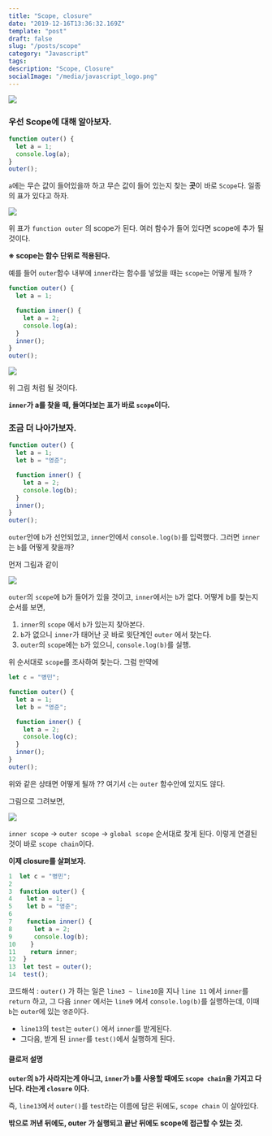 ```yaml
---
title: "Scope, closure"
date: "2019-12-16T13:36:32.169Z"
template: "post"
draft: false
slug: "/posts/scope"
category: "Javascript"
tags:
description: "Scope, Closure"
socialImage: "/media/javascript_logo.png"
---
```


![](/media/javascript_logo.png)

### 우선 Scope에 대해 알아보자.

```javascript
function outer() {
  let a = 1;
  console.log(a);
}
outer();
```

`a`에는 무슨 값이 들어있을까 하고 무슨 값이 들어 있는지 찾는 **곳**이 바로 `Scope`다. 일종의 표가 있다고 하자.

![](/media/Etc/scope/scope_1.png)

위 표가 `function outer` 의 scope가 된다. 여러 함수가 들어 있다면 scope에 추가 될 것이다.

**※ scope는 함수 단위로 적용된다.**

예를 들어 `outer`함수 내부에 `inner`라는 함수를 넣었을 때는 `scope`는 어떻게 될까 ?

```javascript
function outer() {
  let a = 1;

  function inner() {
    let a = 2;
    console.log(a);
  }
  inner();
}
outer();
```

![](/media/Etc/scope/scope_2.png)

위 그림 처럼 될 것이다.

**`inner`가 a를 찾을 때, 들여다보는 표가 바로 `scope`이다.**

### 조금 더 나아가보자.

```javascript
function outer() {
  let a = 1;
  let b = "영준";

  function inner() {
    let a = 2;
    console.log(b);
  }
  inner();
}
outer();
```

`outer`안에 `b`가 선언되었고, `inner`안에서 `console.log(b)`를 입력했다.
그러면 `inner`는 `b`를 어떻게 찾을까?

먼저 그림과 같이

![](/media/Etc/scope/scope_3.png)

`outer`의 `scope`에 b가 들어가 있을 것이고, `inner`에서는 `b`가 없다.
어떻게 b를 찾는지 순서를 보면,

1. `inner`의 `scope` 에서 `b`가 있는지 찾아본다.
2. `b`가 없으니 `inner`가 태어난 곳 바로 윗단계인 `outer` 에서 찾는다.
3. `outer`의 `scope`에는 `b`가 있으니, `console.log(b)`를 실행.

위 순서대로 `scope`를 조사하여 찾는다. 그럼 만약에

```javascript
let c = "병민";

function outer() {
  let a = 1;
  let b = "영준";

  function inner() {
    let a = 2;
    console.log(c);
  }
  inner();
}
outer();
```

위와 같은 상태면 어떻게 될까 ?? 여기서 `c`는 `outer` 함수안에 있지도 않다.

그림으로 그려보면,

![](/media/Etc/scope/scope_4.png)

`inner scope` -> `outer scope` -> `global scope` 순서대로 찾게 된다.
이렇게 연결된 것이 바로 `scope chain`이다.

**이제 closure를 살펴보자.**

```javascript
1  let c = "병민";
2
3  function outer() {
4    let a = 1;
5    let b = "영준";
6
7    function inner() {
8      let a = 2;
9      console.log(b);
10    }
11    return inner;
12  }
13  let test = outer();
14  test();
```

코드해석 : `outer()` 가 하는 일은 `line3 ~ line10`을 지나 `line 11` 에서 `inner`를 `return` 하고, 그 다음 `inner` 에서는 `line9` 에서 `console.log(b)`를 실행하는데, 이때 `b`는 `outer`에 있는 `영준`이다.

- `line13`의 `test`는 `outer()` 에서 `inner`를 받게된다.
- 그다음, 받게 된 `inner`를 `test()`에서 실행하게 된다.

#### 클로저 설명

**`outer`의 `b`가 사라지는게 아니고, `inner`가 `b`를 사용할 때에도 `scope chain`을 가지고 다닌다. 라는게 `closure` 이다.**

즉, `line13`에서 `outer()`를 `test`라는 이름에 담은 뒤에도, `scope chain` 이 살아있다.

**밖으로 꺼낸 뒤에도, outer 가 실행되고 끝난 뒤에도 scope에 접근할 수 있는 것.**
